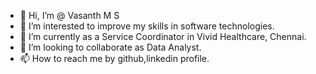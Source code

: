 - 👋 Hi, I’m @ Vasanth M S
- 👀 I’m interested to improve my skills in software technologies.
- 🌱 I’m currently as a Service Coordinator in Vivid Healthcare, Chennai.
- 💞️ I’m looking to collaborate as Data Analyst.
- 📫 How to reach me by github,linkedin profile. 

<!---
Vasanth-1999/Vasanth-1999 is a ✨ special ✨ repository because its `README.md` (this file) appears on your GitHub profile.
You can click the Preview link to take a look at your changes.
--->
